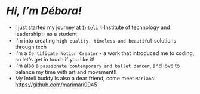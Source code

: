 # _Hi, I’m Débora!_ 
- I just started my journey at `Inteli` ✨Institute of technology and leadership✨ as a student
- I'm into creating `high quality, timeless and beautiful` solutions through tech
- I'm a `Certificate Notion Creator` - a work that introduced me to coding, so let's get in touch if you like it!
- I'm also a `passionate contemporary and ballet dancer`, and love to balance my time with art and movement!!
- My Inteli buddy is also a dear friend, come meet `Mariana`: https://github.com/marimari0945

  


<!---
deborangueira/deborangueira is a ✨ special ✨ repository because its `README.md` (this file) appears on your GitHub profile.
You can click the Preview link to take a look at your changes.
--->
